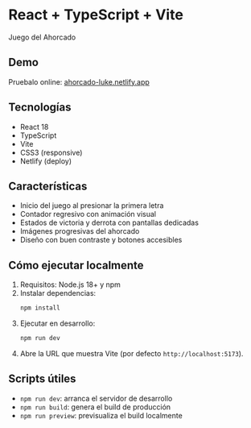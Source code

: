 # React + TypeScript + Vite

Juego del Ahorcado

## Demo

Pruebalo online: [ahorcado-luke.netlify.app](https://ahorcado-luke.netlify.app/)

## Tecnologías

- React 18
- TypeScript
- Vite
- CSS3 (responsive)
- Netlify (deploy)

## Características

- Inicio del juego al presionar la primera letra
- Contador regresivo con animación visual
- Estados de victoria y derrota con pantallas dedicadas
- Imágenes progresivas del ahorcado
- Diseño con buen contraste y botones accesibles

## Cómo ejecutar localmente

1. Requisitos: Node.js 18+ y npm
2. Instalar dependencias:
   ```bash
   npm install
   ```
3. Ejecutar en desarrollo:
   ```bash
   npm run dev
   ```
4. Abre la URL que muestra Vite (por defecto `http://localhost:5173`).

## Scripts útiles

- `npm run dev`: arranca el servidor de desarrollo
- `npm run build`: genera el build de producción
- `npm run preview`: previsualiza el build localmente
